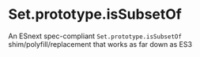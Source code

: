 # Set.prototype.isSubsetOf
An ESnext spec-compliant `Set.prototype.isSubsetOf` shim/polyfill/replacement that works as far down as ES3
